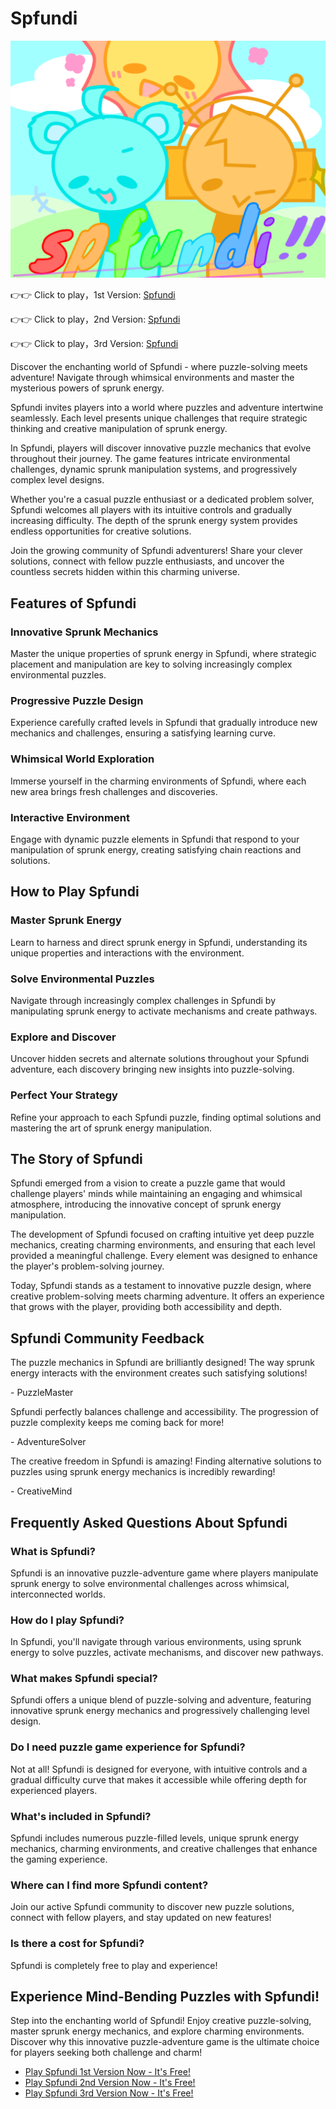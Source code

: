 # Spfundi

![Spfundi](https://raw.githubusercontent.com/sprunkiscrunkly/spfundi/refs/heads/main/spfundi.png "Spfundi")

👉👉 Click to play，1st Version: [Spfundi](https://sprunksters.com/spfundi/ "Spfundi")

👉👉 Click to play，2nd Version: [Spfundi](https://sprunkiscrunkly.com/spfundi/ "Spfundi")

👉👉 Click to play，3rd Version: [Spfundi](https://sprunkipyramixed.com/spfundi/ "Spfundi")

Discover the enchanting world of Spfundi - where puzzle-solving meets adventure! Navigate through whimsical environments and master the mysterious powers of sprunk energy.

Spfundi invites players into a world where puzzles and adventure intertwine seamlessly. Each level presents unique challenges that require strategic thinking and creative manipulation of sprunk energy.

In Spfundi, players will discover innovative puzzle mechanics that evolve throughout their journey. The game features intricate environmental challenges, dynamic sprunk manipulation systems, and progressively complex level designs.

Whether you're a casual puzzle enthusiast or a dedicated problem solver, Spfundi welcomes all players with its intuitive controls and gradually increasing difficulty. The depth of the sprunk energy system provides endless opportunities for creative solutions.

Join the growing community of Spfundi adventurers! Share your clever solutions, connect with fellow puzzle enthusiasts, and uncover the countless secrets hidden within this charming universe.

## Features of Spfundi

### Innovative Sprunk Mechanics

Master the unique properties of sprunk energy in Spfundi, where strategic placement and manipulation are key to solving increasingly complex environmental puzzles.

### Progressive Puzzle Design

Experience carefully crafted levels in Spfundi that gradually introduce new mechanics and challenges, ensuring a satisfying learning curve.

### Whimsical World Exploration

Immerse yourself in the charming environments of Spfundi, where each new area brings fresh challenges and discoveries.

### Interactive Environment

Engage with dynamic puzzle elements in Spfundi that respond to your manipulation of sprunk energy, creating satisfying chain reactions and solutions.

## How to Play Spfundi

### Master Sprunk Energy

Learn to harness and direct sprunk energy in Spfundi, understanding its unique properties and interactions with the environment.

### Solve Environmental Puzzles

Navigate through increasingly complex challenges in Spfundi by manipulating sprunk energy to activate mechanisms and create pathways.

### Explore and Discover

Uncover hidden secrets and alternate solutions throughout your Spfundi adventure, each discovery bringing new insights into puzzle-solving.

### Perfect Your Strategy

Refine your approach to each Spfundi puzzle, finding optimal solutions and mastering the art of sprunk energy manipulation.

## The Story of Spfundi

Spfundi emerged from a vision to create a puzzle game that would challenge players' minds while maintaining an engaging and whimsical atmosphere, introducing the innovative concept of sprunk energy manipulation.

The development of Spfundi focused on crafting intuitive yet deep puzzle mechanics, creating charming environments, and ensuring that each level provided a meaningful challenge. Every element was designed to enhance the player's problem-solving journey.

Today, Spfundi stands as a testament to innovative puzzle design, where creative problem-solving meets charming adventure. It offers an experience that grows with the player, providing both accessibility and depth.

## Spfundi Community Feedback

The puzzle mechanics in Spfundi are brilliantly designed! The way sprunk energy interacts with the environment creates such satisfying solutions!

\- PuzzleMaster

Spfundi perfectly balances challenge and accessibility. The progression of puzzle complexity keeps me coming back for more!

\- AdventureSolver

The creative freedom in Spfundi is amazing! Finding alternative solutions to puzzles using sprunk energy mechanics is incredibly rewarding!

\- CreativeMind

## Frequently Asked Questions About Spfundi

### What is Spfundi?

Spfundi is an innovative puzzle-adventure game where players manipulate sprunk energy to solve environmental challenges across whimsical, interconnected worlds.

### How do I play Spfundi?

In Spfundi, you'll navigate through various environments, using sprunk energy to solve puzzles, activate mechanisms, and discover new pathways.

### What makes Spfundi special?

Spfundi offers a unique blend of puzzle-solving and adventure, featuring innovative sprunk energy mechanics and progressively challenging level design.

### Do I need puzzle game experience for Spfundi?

Not at all! Spfundi is designed for everyone, with intuitive controls and a gradual difficulty curve that makes it accessible while offering depth for experienced players.

### What's included in Spfundi?

Spfundi includes numerous puzzle-filled levels, unique sprunk energy mechanics, charming environments, and creative challenges that enhance the gaming experience.

### Where can I find more Spfundi content?

Join our active Spfundi community to discover new puzzle solutions, connect with fellow players, and stay updated on new features!

### Is there a cost for Spfundi?

Spfundi is completely free to play and experience!

## Experience Mind-Bending Puzzles with Spfundi!

Step into the enchanting world of Spfundi! Enjoy creative puzzle-solving, master sprunk energy mechanics, and explore charming environments. Discover why this innovative puzzle-adventure game is the ultimate choice for players seeking both challenge and charm!

- [Play Spfundi 1st Version Now - It's Free!](https://sprunksters.com/spfundi/)
- [Play Spfundi 2nd Version Now - It's Free!](https://sprunkiscrunkly.com/spfundi/)
- [Play Spfundi 3rd Version Now - It's Free!](https://sprunkipyramixed.com/spfundi/)
